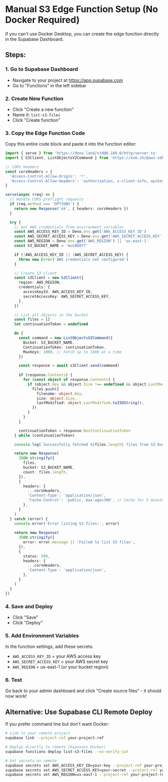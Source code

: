 # Manual S3 Edge Function Setup (No Docker Required)

If you can't use Docker Desktop, you can create the edge function directly in the Supabase Dashboard.

## Steps:

### 1. Go to Supabase Dashboard
- Navigate to your project at https://app.supabase.com
- Go to "Functions" in the left sidebar

### 2. Create New Function
- Click "Create a new function"
- Name it: `list-s3-files`
- Click "Create function"

### 3. Copy the Edge Function Code
Copy this entire code block and paste it into the function editor:

```typescript
import { serve } from 'https://deno.land/std@0.168.0/http/server.ts'
import { S3Client, ListObjectsV2Command } from 'https://esm.sh/@aws-sdk/client-s3@3.245.0'

// CORS headers
const corsHeaders = {
  'Access-Control-Allow-Origin': '*',
  'Access-Control-Allow-Headers': 'authorization, x-client-info, apikey, content-type',
}

serve(async (req) => {
  // Handle CORS preflight requests
  if (req.method === 'OPTIONS') {
    return new Response('ok', { headers: corsHeaders })
  }

  try {
    // Get AWS credentials from environment variables
    const AWS_ACCESS_KEY_ID = Deno.env.get('AWS_ACCESS_KEY_ID')
    const AWS_SECRET_ACCESS_KEY = Deno.env.get('AWS_SECRET_ACCESS_KEY')
    const AWS_REGION = Deno.env.get('AWS_REGION') || 'us-east-1'
    const S3_BUCKET_NAME = 'mus86077'

    if (!AWS_ACCESS_KEY_ID || !AWS_SECRET_ACCESS_KEY) {
      throw new Error('AWS credentials not configured')
    }

    // Create S3 client
    const s3Client = new S3Client({
      region: AWS_REGION,
      credentials: {
        accessKeyId: AWS_ACCESS_KEY_ID,
        secretAccessKey: AWS_SECRET_ACCESS_KEY,
      },
    })

    // List all objects in the bucket
    const files = []
    let continuationToken = undefined

    do {
      const command = new ListObjectsV2Command({
        Bucket: S3_BUCKET_NAME,
        ContinuationToken: continuationToken,
        MaxKeys: 1000, // Fetch up to 1000 at a time
      })

      const response = await s3Client.send(command)
      
      if (response.Contents) {
        for (const object of response.Contents) {
          if (object.Key && object.Size !== undefined && object.LastModified) {
            files.push({
              filename: object.Key,
              size: object.Size,
              lastModified: object.LastModified.toISOString(),
            })
          }
        }
      }

      continuationToken = response.NextContinuationToken
    } while (continuationToken)

    console.log(`Successfully fetched ${files.length} files from S3 bucket ${S3_BUCKET_NAME}`)

    return new Response(
      JSON.stringify({
        files,
        bucket: S3_BUCKET_NAME,
        count: files.length,
      }),
      {
        headers: {
          ...corsHeaders,
          'Content-Type': 'application/json',
          'Cache-Control': 'public, max-age=300', // Cache for 5 minutes
        },
      }
    )
  } catch (error) {
    console.error('Error listing S3 files:', error)
    
    return new Response(
      JSON.stringify({
        error: error.message || 'Failed to list S3 files',
      }),
      {
        status: 500,
        headers: {
          ...corsHeaders,
          'Content-Type': 'application/json',
        },
      }
    )
  }
})
```

### 4. Save and Deploy
- Click "Save"
- Click "Deploy"

### 5. Add Environment Variables
In the function settings, add these secrets:
- `AWS_ACCESS_KEY_ID` = your AWS access key
- `AWS_SECRET_ACCESS_KEY` = your AWS secret key
- `AWS_REGION` = us-east-1 (or your bucket region)

### 6. Test
Go back to your admin dashboard and click "Create source files" - it should now work!

## Alternative: Use Supabase CLI Remote Deploy

If you prefer command line but don't want Docker:

```bash
# Link to your remote project
supabase link --project-ref your-project-ref

# Deploy directly to remote (bypasses Docker)
supabase functions deploy list-s3-files --no-verify-jwt

# Set secrets on remote
supabase secrets set AWS_ACCESS_KEY_ID=your-key --project-ref your-project-ref
supabase secrets set AWS_SECRET_ACCESS_KEY=your-secret --project-ref your-project-ref
supabase secrets set AWS_REGION=us-east-1 --project-ref your-project-ref
